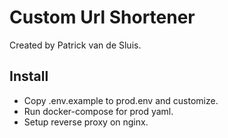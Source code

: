# Custom Url Shortener

Created by Patrick van de Sluis.



## Install

- Copy .env.example to prod.env and customize. 
- Run docker-compose for prod yaml. 
- Setup reverse proxy on nginx.